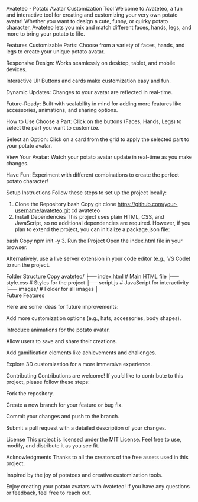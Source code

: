Avateteo - Potato Avatar Customization Tool
Welcome to Avateteo, a fun and interactive tool for creating and customizing your very own potato avatar! Whether you want to design a cute, funny, or quirky potato character, Avateteo lets you mix and match different faces, hands, legs, and more to bring your potato to life.

Features
Customizable Parts: Choose from a variety of faces, hands, and legs to create your unique potato avatar.

Responsive Design: Works seamlessly on desktop, tablet, and mobile devices.

Interactive UI: Buttons and cards make customization easy and fun.

Dynamic Updates: Changes to your avatar are reflected in real-time.

Future-Ready: Built with scalability in mind for adding more features like accessories, animations, and sharing options.

How to Use
Choose a Part: Click on the buttons (Faces, Hands, Legs) to select the part you want to customize.

Select an Option: Click on a card from the grid to apply the selected part to your potato avatar.

View Your Avatar: Watch your potato avatar update in real-time as you make changes.

Have Fun: Experiment with different combinations to create the perfect potato character!

Setup Instructions
Follow these steps to set up the project locally:

1. Clone the Repository
bash
Copy
git clone https://github.com/your-username/avateteo.git
cd avateteo
2. Install Dependencies
This project uses plain HTML, CSS, and JavaScript, so no additional dependencies are required. However, if you plan to extend the project, you can initialize a package.json file:

bash
Copy
npm init -y
3. Run the Project
Open the index.html file in your browser.

Alternatively, use a live server extension in your code editor (e.g., VS Code) to run the project.

Folder Structure
Copy
avateteo/
├── index.html          # Main HTML file
├── style.css           # Styles for the project
├── script.js           # JavaScript for interactivity
├── images/             # Folder for all images
│    
Future Features

Here are some ideas for future improvements:

Add more customization options (e.g., hats, accessories, body shapes).

Introduce animations for the potato avatar.

Allow users to save and share their creations.

Add gamification elements like achievements and challenges.

Explore 3D customization for a more immersive experience.

Contributing
Contributions are welcome! If you’d like to contribute to this project, please follow these steps:

Fork the repository.

Create a new branch for your feature or bug fix.

Commit your changes and push to the branch.

Submit a pull request with a detailed description of your changes.

License
This project is licensed under the MIT License. Feel free to use, modify, and distribute it as you see fit.

Acknowledgments
Thanks to all the creators of the free assets used in this project.

Inspired by the joy of potatoes and creative customization tools.

Enjoy creating your potato avatars with Avateteo! If you have any questions or feedback, feel free to reach out.
